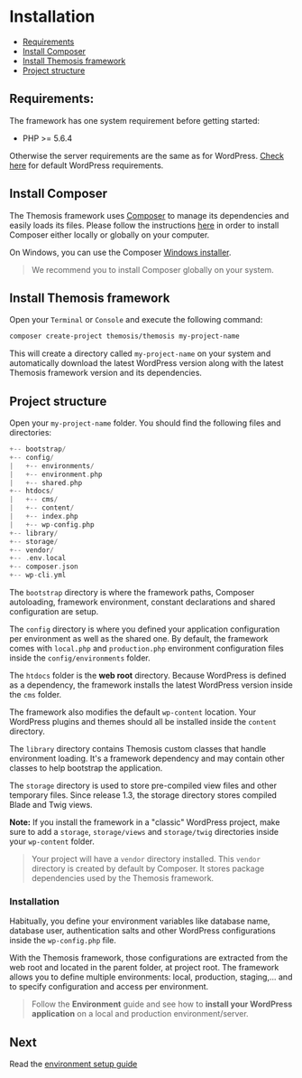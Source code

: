 Installation============- [Requirements](#requirements)
- [Install Composer](#install-composer)
- [Install Themosis framework](#install-themosis-framework)
- [Project structure](#project-structure)Requirements:-------------The framework has one system requirement before getting started:- PHP >= 5.6.4Otherwise the server requirements are the same as for WordPress. [Check here](https://wordpress.org/about/requirements/) for default WordPress requirements.Install Composer----------------The Themosis framework uses [Composer](https://getcomposer.org/) to manage its dependencies and easily loads its files. Please follow the instructions [here](https://getcomposer.org/doc/00-intro.md) in order to install Composer either locally or globally on your computer.On Windows, you can use the Composer [Windows installer](https://getcomposer.org/Composer-Setup.exe).> We recommend you to install Composer globally on your system.Install Themosis framework--------------------------Open your `Terminal` or `Console` and execute the following command:```bashcomposer create-project themosis/themosis my-project-name```This will create a directory called `my-project-name` on your system and automatically download the latest WordPress version along with the latest Themosis framework version and its dependencies.Project structure-----------------Open your `my-project-name` folder. You should find the following files and directories:```php+-- bootstrap/+-- config/|   +-- environments/|   +-- environment.php|   +-- shared.php+-- htdocs/|   +-- cms/|   +-- content/|   +-- index.php|   +-- wp-config.php+-- library/+-- storage/+-- vendor/+-- .env.local+-- composer.json+-- wp-cli.yml```The `bootstrap` directory is where the framework paths, Composer autoloading, framework environment, constant declarations and shared configuration are setup.The `config` directory is where you defined your application configuration per environment as well as the shared one. By default, the framework comes with `local.php` and `production.php` environment configuration files inside the `config/environments` folder.The `htdocs` folder is the **web root** directory. Because WordPress is defined as a dependency, the framework installs the latest WordPress version inside the `cms` folder.The framework also modifies the default `wp-content` location. Your WordPress plugins and themes should all be installed inside the `content` directory.The `library` directory contains Themosis custom classes that handle environment loading. It's a framework dependency and may contain other classes to help bootstrap the application.The `storage` directory is used to store pre-compiled view files and other temporary files. Since release 1.3, the storage directory stores compiled Blade and Twig views.**Note:** If you install the framework in a "classic" WordPress project, make sure to add a `storage`, `storage/views` and `storage/twig` directories inside your `wp-content` folder.> Your project will have a `vendor` directory installed. This `vendor` directory is created by default by Composer. It stores package dependencies used by the Themosis framework.### InstallationHabitually, you define your environment variables like database name, database user, authentication salts and other WordPress configurations inside the `wp-config.php` file.With the Themosis framework, those configurations are extracted from the web root and located in the parent folder, at project root. The framework allows you to define multiple environments: local, production, staging,... and to specify configuration and access per environment.> Follow the **Environment** guide and see how to **install your WordPress application** on a local and production environment/server.Next----Read the [environment setup guide]({{url}}/environment)